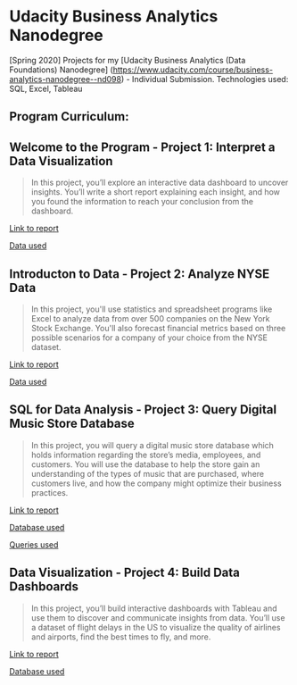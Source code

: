 # Udacity Business Analytics Nanodegree 

[Spring 2020] Projects for my [Udacity Business Analytics (Data Foundations) Nanodegree] (https://www.udacity.com/course/business-analytics-nanodegree--nd098) - Individual Submission. Technologies used: SQL, Excel, Tableau

## Program Curriculum:
## **Welcome to the Program** - Project 1: Interpret a Data Visualization
> In this project, you’ll explore an interactive data dashboard to uncover insights. You’ll write a short report explaining each insight, and how you found the information to reach your conclusion from the dashboard.
 
 [Link to report](https://github.com/kev1nch0e/Udacity-Business-Analytics/blob/master/Project%201:%20Interpret%20a%20Data%20Visualization/Report.pdf)

[Data used](https://public.tableau.com/profile/matt.chambers#!/vizhome/LinkedInTopSkills2016-MakeoverMonday/LinkedInTopSkills2016-MakeoverMonday)

## **Introducton to Data** - Project 2: Analyze NYSE Data
> In this project, you'll use statistics and spreadsheet programs like Excel to analyze data from over 500 companies on the New York Stock Exchange. You'll also forecast financial metrics based on three possible scenarios for a company of your choice from the NYSE dataset.
 
 [Link to report](https://github.com/kev1nch0e/Udacity-Business-Analytics/blob/master/Project%202:%20Analyze%20NYSE%20Data/Presentation.pdf)

[Data used](https://github.com/kev1nch0e/Udacity-Business-Analytics/blob/master/Project%202:%20Analyze%20NYSE%20Data/NYSE-source-dataset.csv)

## **SQL for Data Analysis** - Project 3: Query Digital Music Store Database
> In this project, you will query a digital music store database which holds information regarding the store’s media, employees, and customers. You will use the database to help the store gain an understanding of the types of music that are purchased, where customers live, and how the company might optimize their business practices.

[Link to report](https://github.com/kev1nch0e/Udacity-Business-Analytics/blob/master/Project%203:%20Query%20a%20Digital%20Music%20Store%20Database/Final%20Report.pdf)

[Database used](https://github.com/kev1nch0e/Udacity-Business-Analytics/blob/master/Project%203:%20Query%20a%20Digital%20Music%20Store%20Database/chinook.db)

[Queries used](https://github.com/kev1nch0e/Udacity-Business-Analytics/tree/master/Project%203:%20Query%20a%20Digital%20Music%20Store%20Database/SQL%20Queries)

## **Data Visualization** - Project 4: Build Data Dashboards
>In this project, you’ll build interactive dashboards with Tableau and use them to discover and communicate insights from data. You’ll use a dataset of flight delays in the US to visualize the quality of airlines and airports, find the best times to fly, and more.
 
 [Link to report](https://github.com/kev1nch0e/Udacity-Business-Analytics/blob/master/Project%204:%20Build%20Data%20Dashboards/Tableau%20Report.pdf)

[Database used](https://github.com/kev1nch0e/Udacity-Business-Analytics/blob/master/Project%204:%20Build%20Data%20Dashboards/flight-delays.zip)
